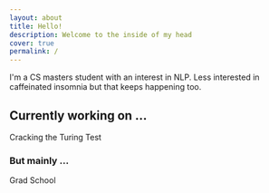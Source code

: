 ```yaml
---
layout: about
title: Hello!
description: Welcome to the inside of my head
cover: true
permalink: /
---
```


<style>
@media ( max-width : 800px) {
    .resize1 {
        width: 150px !important;
    }
    .resize2 {
        display: none !important;
    }
}
</style>

I'm a CS masters student with an interest in NLP. Less interested in caffeinated insomnia but that keeps happening too.


## Currently working on ...
Cracking the Turing Test

### But mainly ...
Grad School